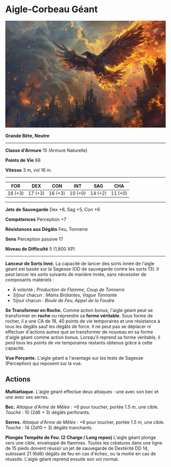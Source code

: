 # Aigle-Corbeau Géant
![Aigle Corbeau Géant](../../_images/aiglecorbeaugeant.png)


**Grande Bête, Neutre**

---

**Classe d'Armure** 15 (Armure Naturelle)

**Points de Vie** 68

**Vitesse** 3 m, vol 16 m.

---

| FOR | DEX | CON | INT | SAG | CHA |
|:---:|:---:|:---:|:---:|:---:|:---:|
| 16 (+3) | 17 (+3) | 16 (+3) | 10 (+0) | 14 (+2) | 11 (+0) |

---

**Jets de Sauvegarde** Dex +6, Sag +5, Con +6

**Compétences** Perception +7

**Résistances aux Dégâts** Feu, Tonnerre

**Sens** Perception passive 17

**Niveau de Difficulté** 5 (1,800 XP)

---

**Lanceur de Sorts Inné.** La capacité de lancer des sorts innée de l'aigle géant est basée sur la Sagesse (DD de sauvegarde contre les sorts 13). Il peut lancer les sorts suivants de manière innée, sans nécessiter de composants matériels :

- À volonté : *Production de Flamme*, *Coup de Tonnerre*
- 3/jour chacun : *Mains Brûlantes*, *Vague Tonnante*
- 1/jour chacun : *Boule de Feu*, *Appel de la Foudre*

**Se Transformer en Roche.** Comme action bonus, l'aigle géant peut se transformer en **roche** ou reprendre sa **forme véritable**. Sous forme de rocher, il a une CA de 18, 40 points de vie temporaires et une résistance à tous les dégâts sauf les dégâts de force. Il ne peut pas se déplacer ni effectuer d'actions autres que se transformer de nouveau en sa forme d'aigle géant comme action bonus. Lorsqu'il reprend sa forme véritable, il perd tous les points de vie temporaires restants obtenus grâce à cette capacité.

**Vue Perçante.** L'aigle géant a l'avantage sur les tests de Sagesse (Perception) qui reposent sur la vue.

## Actions

**Multiattaque.** L'aigle géant effectue deux attaques : une avec son bec et une avec ses serres.

**Bec.** *Attaque d'Arme de Mêlée :* +6 pour toucher, portée 1.5 m, une cible. *Touché :* 10 (2d6 + 3) dégâts perforants.

**Serres.** *Attaque d'Arme de Mêlée :* +6 pour toucher, portée 1.5 m, une cible. *Touché :* 14 (2d10 + 3) dégâts tranchants.

**Plongée Tempête de Feu. (2 Charge / Long repos)** L'aigle géant plonge vers une cible, enveloppé de flammes. Toutes les créatures dans une ligne de 15 pieds doivent réussir un jet de sauvegarde de Dextérité DD 14, subissant 21 (6d6) dégâts de feu en cas d'échec, ou la moitié en cas de réussite. L'aigle géant reprend ensuite son vol normal.